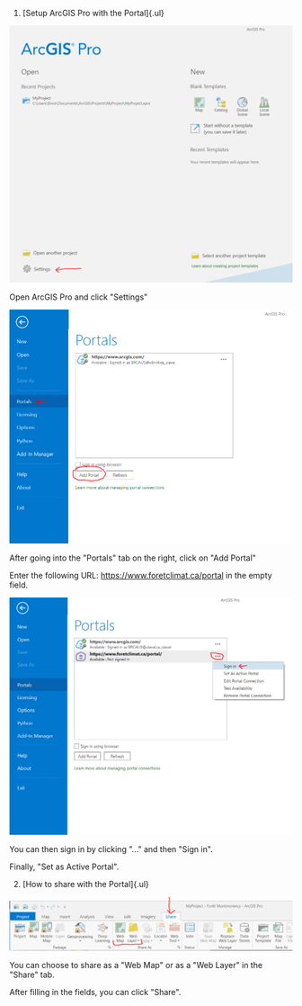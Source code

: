 1.  [Setup ArcGIS Pro with the Portal]{.ul}

![](media/image1.png)

Open ArcGIS Pro and click "Settings"

![](media/image2.png)

After going into the "Portals" tab on the right, click on "Add Portal"

Enter the following URL: <https://www.foretclimat.ca/portal> in the
empty field.

![](media/image3.png)

You can then sign in by clicking "..." and then "Sign in".

Finally, "Set as Active Portal".

2.  [How to share with the Portal]{.ul}

![](media/image4.png)

You can choose to share as a "Web Map" or as a "Web Layer" in the
"Share" tab.

After filling in the fields, you can click "Share".
